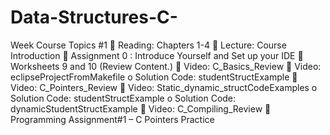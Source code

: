 # Data-Structures-C-
Week
Course Topics #1  Reading: Chapters 1-4  Lecture: Course Introduction  Assignment 0 : Introduce Yourself and Set up your IDE  Worksheets 9 and 10 (Review Content.)  Video: C_Basics_Review  Video: eclipseProjectFromMakefile o Solution Code: studentStructExample  Video: C_Pointers_Review  Video: Static_dynamic_structCodeExamples o Solution Code: studentStructExample o Solution Code: dynamicStudentStructExample  Video: C_Compiling_Review  Programming Assignment#1 – C Pointers Practice
